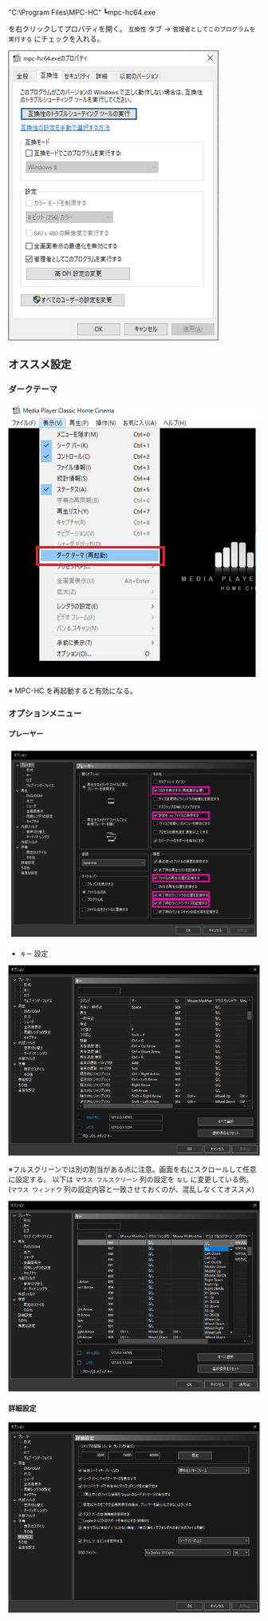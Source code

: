"C:\Program Files\MPC-HC"
┗mpc-hc64.exe

を右クリックしてプロパティを開く。
`互換性` タブ -> `管理者としてこのプログラムを実行する` にチェックを入れる。

![](assets/images/2021-01-06-12-24-58.png)  


## オススメ設定

### ダークテーマ

![](assets/images/2021-01-06-12-30-15.png)  

※ MPC-HC を再起動すると有効になる。  

### オプションメニュー

#### プレーヤー

![](assets/images/2021-01-06-12-31-51.svg)  

 - `キー` 設定  

![](assets/images/2021-01-06-12-32-38.png)  

※フルスクリーンでは別の割当がある点に注意。画面を右にスクロールして任意に設定する。
以下は `マウス フルスクリーン` 列の設定を `なし` に変更している例。  
(`マウス ウィンドウ` 列の設定内容と一致させておくのが、混乱しなくてオススメ)  

![](assets/images/2021-01-06-12-42-49.png)  

#### 詳細設定

![](assets/images/2021-01-06-12-34-14.png)  
